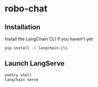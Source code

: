 # robo-chat

## Installation

Install the LangChain CLI if you haven't yet

```bash
pip install -U langchain-cli
```

## Launch LangServe

```bash
poetry shell
langchain serve
```

